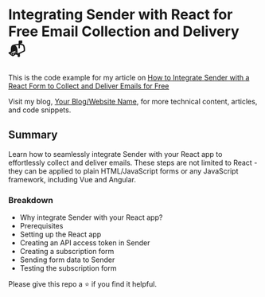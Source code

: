 # Integrating Sender with React for Free Email Collection and Delivery :mailbox_with_mail:

This is the code example for my article on
[How to Integrate Sender with a React Form to Collect and Deliver Emails for Free](https://timonwa.com/blog/integrate-sender-with-react-form)

Visit my blog, [Your Blog/Website Name](https://timonwa.com/blog), for more
technical content, articles, and code snippets.

## Summary

Learn how to seamlessly integrate Sender with your React app to effortlessly
collect and deliver emails. These steps are not limited to React - they can be
applied to plain HTML/JavaScript forms or any JavaScript framework, including
Vue and Angular.

### Breakdown

- Why integrate Sender with your React app?
- Prerequisites
- Setting up the React app
- Creating an API access token in Sender
- Creating a subscription form
- Sending form data to Sender
- Testing the subscription form

Please give this repo a ⭐ if you find it helpful.

<!-- ![short clip or screenshot of your Sender integration](#insert_image_link_or_gif) -->
